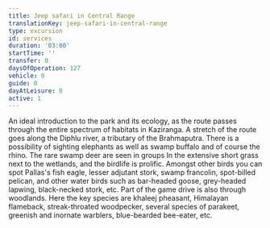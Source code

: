 ```yaml
---
title: Jeep safari in Central Range
translationKey: jeep-safari-in-central-range
type: excursion
id: services
duration: '03:00'
startTime: ''
transfer: 0
daysOfOperation: 127
vehicle: 0
guide: 0
dayAtLeisure: 0
active: 1
---
```

An ideal introduction to the park and its ecology, as the route  passes through the  entire spectrum of habitats in Kaziranga. A stretch of the route  goes along the Diphlu river, a tributary of the Brahmaputra. There is a possibility of sighting elephants as well as swamp buffalo and of course the rhino. The rare swamp deer are seen in groups In the extensive short grass next to the wetlands, and the birdlife is prolific. Amongst other birds you can spot Pallas's fish eagle, lesser adjutant stork, swamp francolin, spot-billed pelican, and other water birds such as bar-headed goose, grey-headed lapwing, black-necked stork, etc.    Part of the game drive is also through woodlands. Here the key species are khaleej pheasant, Himalayan flameback, streak-throated woodpecker, several species of parakeet, greenish and inornate warblers, blue-bearded bee-eater, etc.   